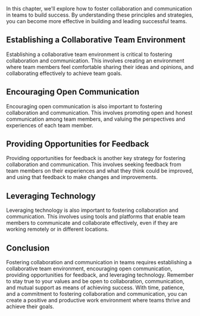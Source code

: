 
In this chapter, we'll explore how to foster collaboration and communication in teams to build success. By understanding these principles and strategies, you can become more effective in building and leading successful teams.

Establishing a Collaborative Team Environment
---------------------------------------------

Establishing a collaborative team environment is critical to fostering collaboration and communication. This involves creating an environment where team members feel comfortable sharing their ideas and opinions, and collaborating effectively to achieve team goals.

Encouraging Open Communication
------------------------------

Encouraging open communication is also important to fostering collaboration and communication. This involves promoting open and honest communication among team members, and valuing the perspectives and experiences of each team member.

Providing Opportunities for Feedback
------------------------------------

Providing opportunities for feedback is another key strategy for fostering collaboration and communication. This involves seeking feedback from team members on their experiences and what they think could be improved, and using that feedback to make changes and improvements.

Leveraging Technology
---------------------

Leveraging technology is also important to fostering collaboration and communication. This involves using tools and platforms that enable team members to communicate and collaborate effectively, even if they are working remotely or in different locations.

Conclusion
----------

Fostering collaboration and communication in teams requires establishing a collaborative team environment, encouraging open communication, providing opportunities for feedback, and leveraging technology. Remember to stay true to your values and be open to collaboration, communication, and mutual support as means of achieving success. With time, patience, and a commitment to fostering collaboration and communication, you can create a positive and productive work environment where teams thrive and achieve their goals.
